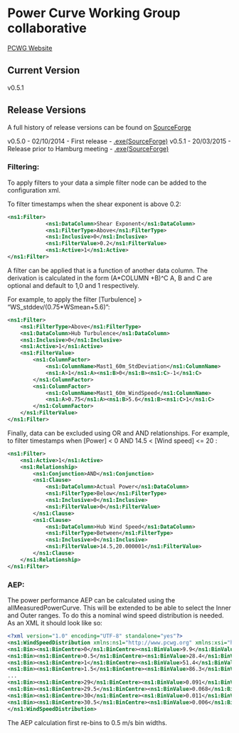 # Power Curve Working Group collaborative</h1>
[PCWG Website](http://www.pcwg.org)

## Current Version
v0.5.1

## Release Versions
A full history of release versions can be found on [SourceForge](http://sourceforge.net/projects/pcwg/files/ "SourceForge")

v0.5.0 - 02/10/2014 - First release - [.exe(SourceForge)](http://sourceforge.net/projects/pcwg/files/pcwg-tool-0.5.0.zip/download "v0.5.0") 
v0.5.1 - 20/03/2015 - Release prior to Hamburg meeting - [.exe(SourceForge)](http://sourceforge.net/projects/pcwg/files/pcwg-tool-0.5.1.zip/download "v0.5.1") 


### Filtering:
To apply filters to your data a simple filter node can be added to the configuration xml.

To filter timestamps when the shear exponent is above 0.2:
```xml
<ns1:Filter>
			<ns1:DataColumn>Shear Exponent</ns1:DataColumn>
			<ns1:FilterType>Above</ns1:FilterType>
			<ns1:Inclusive>0</ns1:Inclusive>
			<ns1:FilterValue>0.2</ns1:FilterValue>
			<ns1:Active>1</ns1:Active>
</ns1:Filter>
```

A filter can be applied that is a function of another data column.
The derivation is calculated in the form (A*COLUMN +B)^C
A, B and C are optional and default to 1,0 and 1 respectively.

For example, to apply the filter [Turbulence] > “WS_stddev/(0.75*WSmean+5.6)”:
```xml
<ns1:Filter>	
	<ns1:FilterType>Above</ns1:FilterType>
	<ns1:DataColumn>Hub Turbulence</ns1:DataColumn>
	<ns1:Inclusive>0</ns1:Inclusive>
	<ns1:Active>1</ns1:Active>			
	<ns1:FilterValue>
		<ns1:ColumnFactor>
			<ns1:ColumnName>Mast1_60m_StdDeviation</ns1:ColumnName>
			<ns1:A>1</ns1:A><ns1:B>0</ns1:B><ns1:C>-1</ns1:C>
		</ns1:ColumnFactor>	
		<ns1:ColumnFactor>
			<ns1:ColumnName>Mast1_60m_WindSpeed</ns1:ColumnName>
			<ns1:A>0.75</ns1:A><ns1:B>5.6</ns1:B><ns1:C>1</ns1:C>
		</ns1:ColumnFactor>	
	</ns1:FilterValue>	
</ns1:Filter>
```

Finally, data can be excluded using OR and AND relationships.
For example, to filter timestamps when [Power] < 0 AND 14.5 < [Wind speed] <= 20 :

```xml
<ns1:Filter>			
	<ns1:Active>1</ns1:Active>
	<ns1:Relationship>
		<ns1:Conjunction>AND</ns1:Conjunction>
		<ns1:Clause>
			<ns1:DataColumn>Actual Power</ns1:DataColumn>
			<ns1:FilterType>Below</ns1:FilterType>
			<ns1:Inclusive>0</ns1:Inclusive>
			<ns1:FilterValue>0</ns1:FilterValue>					
		</ns1:Clause>
		<ns1:Clause>
			<ns1:DataColumn>Hub Wind Speed</ns1:DataColumn>
			<ns1:FilterType>Between</ns1:FilterType>
			<ns1:Inclusive>0</ns1:Inclusive>
			<ns1:FilterValue>14.5,20.000001</ns1:FilterValue>					
		</ns1:Clause>	
	</ns1:Relationship>
</ns1:Filter>
```		

### AEP:

The power performance AEP can be calculated using the allMeasuredPowerCurve. This will be extended to be able to select the Inner and Outer ranges.
To do this a nominal wind speed distribution is needed. As an XML it should look like so:

```xml
<?xml version="1.0" encoding="UTF-8" standalone="yes"?>
<ns1:WindSpeedDistribution xmlns:ns1="http://www.pcwg.org" xmlns:xsi="http://www.w3.org/2001/XMLSchema-instance">
<ns1:Bin><ns1:BinCentre>0</ns1:BinCentre><ns1:BinValue>9.9</ns1:BinValue></ns1:Bin>
<ns1:Bin><ns1:BinCentre>0.5</ns1:BinCentre><ns1:BinValue>28.4</ns1:BinValue></ns1:Bin>
<ns1:Bin><ns1:BinCentre>1</ns1:BinCentre><ns1:BinValue>51.4</ns1:BinValue></ns1:Bin>
<ns1:Bin><ns1:BinCentre>1.5</ns1:BinCentre><ns1:BinValue>86.3</ns1:BinValue></ns1:Bin>
...
<ns1:Bin><ns1:BinCentre>29</ns1:BinCentre><ns1:BinValue>0.091</ns1:BinValue></ns1:Bin>
<ns1:Bin><ns1:BinCentre>29.5</ns1:BinCentre><ns1:BinValue>0.068</ns1:BinValue></ns1:Bin>
<ns1:Bin><ns1:BinCentre>30</ns1:BinCentre><ns1:BinValue>0.011</ns1:BinValue></ns1:Bin>
<ns1:Bin><ns1:BinCentre>30.5</ns1:BinCentre><ns1:BinValue>0.006</ns1:BinValue></ns1:Bin>
</ns1:WindSpeedDistribution>
```
The AEP calculation first re-bins to 0.5 m/s bin widths.
